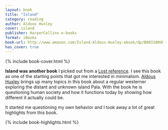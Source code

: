 ```yaml
---
layout: book
title: "Island"
category: reading
author: Aldous Huxley
cover: island
publisher: HarperCollins e-books
format: iBooks
book-url: http://www.amazon.com/Island-Aldous-Huxley-ebook/dp/B003100UPG/ref=tmm_kin_swatch_0?_encoding=UTF8&sr=&qid=
has_cover: true
---
```

{% include book-cover.html %}

**Island was another book** I picked out from a [Lost reference](http://coyotemercury.com/2007/03/21/the-lost-book-club-stranger-in-a-strange-land/). I see this book as one of the starting points that got me interested in minimalism. [Aldous Huxley](https://en.wikipedia.org/wiki/Aldous_Huxley) brings up many topics in this book about a regular westerner exploring the distant and unknown island Pala. With the book he is questioning human society and how it functions today by showing how different it actually could be.

It started me questioning my own behavior and I took away a lot of great highlights from this book.

{% include book-highlights.html %}
